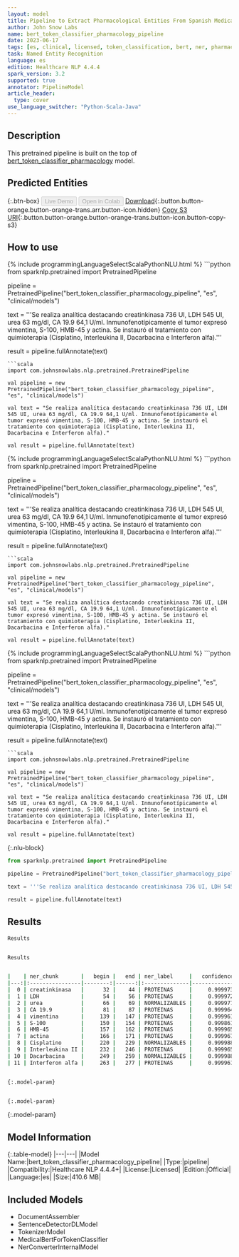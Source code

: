 ```yaml
---
layout: model
title: Pipeline to Extract Pharmacological Entities From Spanish Medical Texts (BertForTokenClassification)
author: John Snow Labs
name: bert_token_classifier_pharmacology_pipeline
date: 2023-06-17
tags: [es, clinical, licensed, token_classification, bert, ner, pharmacology]
task: Named Entity Recognition
language: es
edition: Healthcare NLP 4.4.4
spark_version: 3.2
supported: true
annotator: PipelineModel
article_header:
  type: cover
use_language_switcher: "Python-Scala-Java"
---
```


## Description

This pretrained pipeline is built on the top of [bert_token_classifier_pharmacology](https://nlp.johnsnowlabs.com/2022/08/11/bert_token_classifier_pharmacology_es_3_0.html) model.

## Predicted Entities



{:.btn-box}
<button class="button button-orange" disabled>Live Demo</button>
<button class="button button-orange" disabled>Open in Colab</button>
[Download](https://s3.amazonaws.com/auxdata.johnsnowlabs.com/clinical/models/bert_token_classifier_pharmacology_pipeline_es_4.4.4_3.2_1686963885479.zip){:.button.button-orange.button-orange-trans.arr.button-icon.hidden}
[Copy S3 URI](s3://auxdata.johnsnowlabs.com/clinical/models/bert_token_classifier_pharmacology_pipeline_es_4.4.4_3.2_1686963885479.zip){:.button.button-orange.button-orange-trans.button-icon.button-copy-s3}

## How to use

<div class="tabs-box" markdown="1">
{% include programmingLanguageSelectScalaPythonNLU.html %}
```python
from sparknlp.pretrained import PretrainedPipeline

pipeline = PretrainedPipeline("bert_token_classifier_pharmacology_pipeline", "es", "clinical/models")

text = '''Se realiza analítica destacando creatinkinasa 736 UI, LDH 545 UI, urea 63 mg/dl, CA 19.9 64,1 U/ml. Inmunofenotípicamente el tumor expresó vimentina, S-100, HMB-45 y actina. Se instauró el tratamiento con quimioterapia (Cisplatino, Interleukina II, Dacarbacina e Interferon alfa).'''

result = pipeline.fullAnnotate(text)
```
```scala
import com.johnsnowlabs.nlp.pretrained.PretrainedPipeline

val pipeline = new PretrainedPipeline("bert_token_classifier_pharmacology_pipeline", "es", "clinical/models")

val text = "Se realiza analítica destacando creatinkinasa 736 UI, LDH 545 UI, urea 63 mg/dl, CA 19.9 64,1 U/ml. Inmunofenotípicamente el tumor expresó vimentina, S-100, HMB-45 y actina. Se instauró el tratamiento con quimioterapia (Cisplatino, Interleukina II, Dacarbacina e Interferon alfa)."

val result = pipeline.fullAnnotate(text)
```
</div>

<div class="tabs-box" markdown="1">
{% include programmingLanguageSelectScalaPythonNLU.html %}
```python
from sparknlp.pretrained import PretrainedPipeline

pipeline = PretrainedPipeline("bert_token_classifier_pharmacology_pipeline", "es", "clinical/models")

text = '''Se realiza analítica destacando creatinkinasa 736 UI, LDH 545 UI, urea 63 mg/dl, CA 19.9 64,1 U/ml. Inmunofenotípicamente el tumor expresó vimentina, S-100, HMB-45 y actina. Se instauró el tratamiento con quimioterapia (Cisplatino, Interleukina II, Dacarbacina e Interferon alfa).'''

result = pipeline.fullAnnotate(text)
```
```scala
import com.johnsnowlabs.nlp.pretrained.PretrainedPipeline

val pipeline = new PretrainedPipeline("bert_token_classifier_pharmacology_pipeline", "es", "clinical/models")

val text = "Se realiza analítica destacando creatinkinasa 736 UI, LDH 545 UI, urea 63 mg/dl, CA 19.9 64,1 U/ml. Inmunofenotípicamente el tumor expresó vimentina, S-100, HMB-45 y actina. Se instauró el tratamiento con quimioterapia (Cisplatino, Interleukina II, Dacarbacina e Interferon alfa)."

val result = pipeline.fullAnnotate(text)
```
</div>

<div class="tabs-box" markdown="1">
{% include programmingLanguageSelectScalaPythonNLU.html %}
```python
from sparknlp.pretrained import PretrainedPipeline

pipeline = PretrainedPipeline("bert_token_classifier_pharmacology_pipeline", "es", "clinical/models")

text = '''Se realiza analítica destacando creatinkinasa 736 UI, LDH 545 UI, urea 63 mg/dl, CA 19.9 64,1 U/ml. Inmunofenotípicamente el tumor expresó vimentina, S-100, HMB-45 y actina. Se instauró el tratamiento con quimioterapia (Cisplatino, Interleukina II, Dacarbacina e Interferon alfa).'''

result = pipeline.fullAnnotate(text)
```
```scala
import com.johnsnowlabs.nlp.pretrained.PretrainedPipeline

val pipeline = new PretrainedPipeline("bert_token_classifier_pharmacology_pipeline", "es", "clinical/models")

val text = "Se realiza analítica destacando creatinkinasa 736 UI, LDH 545 UI, urea 63 mg/dl, CA 19.9 64,1 U/ml. Inmunofenotípicamente el tumor expresó vimentina, S-100, HMB-45 y actina. Se instauró el tratamiento con quimioterapia (Cisplatino, Interleukina II, Dacarbacina e Interferon alfa)."

val result = pipeline.fullAnnotate(text)
```

{:.nlu-block}
```python
from sparknlp.pretrained import PretrainedPipeline

pipeline = PretrainedPipeline("bert_token_classifier_pharmacology_pipeline", "es", "clinical/models")

text = '''Se realiza analítica destacando creatinkinasa 736 UI, LDH 545 UI, urea 63 mg/dl, CA 19.9 64,1 U/ml. Inmunofenotípicamente el tumor expresó vimentina, S-100, HMB-45 y actina. Se instauró el tratamiento con quimioterapia (Cisplatino, Interleukina II, Dacarbacina e Interferon alfa).'''

result = pipeline.fullAnnotate(text)
```
</div>

## Results

```bash
Results


Results


|    | ner_chunk       |   begin |   end | ner_label     |   confidence |
|---:|:----------------|--------:|------:|:--------------|-------------:|
|  0 | creatinkinasa   |      32 |    44 | PROTEINAS     |     0.999973 |
|  1 | LDH             |      54 |    56 | PROTEINAS     |     0.999972 |
|  2 | urea            |      66 |    69 | NORMALIZABLES |     0.999977 |
|  3 | CA 19.9         |      81 |    87 | PROTEINAS     |     0.999964 |
|  4 | vimentina       |     139 |   147 | PROTEINAS     |     0.999961 |
|  5 | S-100           |     150 |   154 | PROTEINAS     |     0.999861 |
|  6 | HMB-45          |     157 |   162 | PROTEINAS     |     0.999965 |
|  7 | actina          |     166 |   171 | PROTEINAS     |     0.999967 |
|  8 | Cisplatino      |     220 |   229 | NORMALIZABLES |     0.999988 |
|  9 | Interleukina II |     232 |   246 | PROTEINAS     |     0.999965 |
| 10 | Dacarbacina     |     249 |   259 | NORMALIZABLES |     0.999988 |
| 11 | Interferon alfa |     263 |   277 | PROTEINAS     |     0.999961 |


{:.model-param}


{:.model-param}
```

{:.model-param}
## Model Information

{:.table-model}
|---|---|
|Model Name:|bert_token_classifier_pharmacology_pipeline|
|Type:|pipeline|
|Compatibility:|Healthcare NLP 4.4.4+|
|License:|Licensed|
|Edition:|Official|
|Language:|es|
|Size:|410.6 MB|

## Included Models

- DocumentAssembler
- SentenceDetectorDLModel
- TokenizerModel
- MedicalBertForTokenClassifier
- NerConverterInternalModel